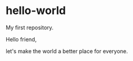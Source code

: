 # hello-world
My first repository.

Hello friend,

let's make the world a better place for everyone.
